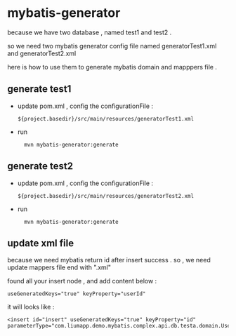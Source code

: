 # mybatis-generator

because we have two database , named test1 and test2 . 

so we need two mybatis generator config file named generatorTest1.xml and generatorTest2.xml

here is how to use them to generate mybatis domain and mapppers file .
 
## generate test1 

* update pom.xml , config the configurationFile :

      ${project.basedir}/src/main/resources/generatorTest1.xml
      
* run 

        mvn mybatis-generator:generate      

## generate test2

* update pom.xml , config the configurationFile :

      ${project.basedir}/src/main/resources/generatorTest2.xml
      
* run 

        mvn mybatis-generator:generate      

## update xml file 

because we need mybatis return id after insert success . so , we need update mappers file end with ".xml"

found all your insert node , and add content below :

    useGeneratedKeys="true" keyProperty="userId"
  
it will looks like : 

    <insert id="insert" useGeneratedKeys="true" keyProperty="id" parameterType="com.liumapp.demo.mybatis.complex.api.db.testa.domain.User">    
    